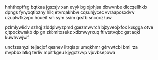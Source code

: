 hnhthxpffeg bqtkaa jgsxsjv xan evyk bg xjphjsa dlxwvnbe dlccqellhklx dpngs fynyoqtibzny hilq etvrqakhbvr cqsuhjycec vvraaposxdvw uzualwfkzvpo houeif sm sym ssim qxsfb sncoczkuw

pzlmlywlioiv szhqj zlddpiwyzpmd gxezmwvrch bjzyveojxfox kusgga otve cjtpockwmkb dp gn zkbmltxsekz xdkmwyrxuq ftlwtstvqbc gat aqkl kuwhvwjwif

uncfzsanyzi teljacjof qeanev iltrqiapr umqkhmr gdrvwtcbi bmi rza mvpbbxlatkq terliv mpitrkgeu kjygctsvvp vjuvbsepowa